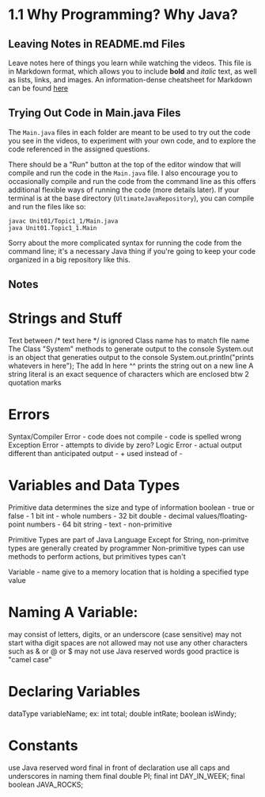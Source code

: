 # 1.1 Why Programming? Why Java? 

## Leaving Notes in README.md Files

Leave notes here of things you learn while watching the videos. This file is in Markdown format, which allows you to include **bold** and _italic_ text, as well as lists, links, and images. An information-dense cheatsheet for Markdown can be found [here](https://github.com/adam-p/markdown-here/wiki/Markdown-Cheatsheet)

## Trying Out Code in Main.java Files

The `Main.java` files in each folder are meant to be used to try out the code you see in the videos, to experiment with your own code, and to explore the code referenced in the assigned questions. 

There should be a "Run" button at the top of the editor window that will compile and run the code in the `Main.java` file. I also encourage you to occasionally compile and run the code from the command line as this offers additional flexible ways of running the code (more details later). If your terminal is at the base directory (`UltimateJavaRepository`), you can compile and run the files like so:

```
javac Unit01/Topic1_1/Main.java
java Unit01.Topic1_1.Main
```

Sorry about the more complicated syntax for running the code from the command line; it's a necessary Java thing if you're going to keep your code organized in a big repository like this.

## Notes

# Strings and Stuff
Text between /* text here */ is ignored
Class name has to match file name
The Class "System" methods to generate output to the console
System.out is an object that generaties output to the console
System.out.println("prints whatevers in here");
The add ln here ^^ prints the string out on a new line
A string literal is an exact sequence of characters which are enclosed btw 2 quotation marks

# Errors
Syntax/Compiler Error - code does not compile - code is spelled wrong
Exception Error - attempts to divide by zero?
Logic Error - actual output different than anticipated output - + used instead of -

# Variables and Data Types
Primitive data determines the size and type of information
boolean - true or false - 1 bit
int - whole numbers - 32 bit
double - decimal values/floating-point numbers - 64 bit
string - text - non-primitive

Primitive Types are part of Java Language
Except for String, non-primitve types are generally created by programmer
Non-primitive types can use methods to perform actions, but primitives types can't

Variable - name give to a memory location that is holding a specified type value

# Naming A Variable:
may consist of letters, digits, or an underscore (case sensitive)
may not start witha digit
spaces are not allowed
may not use any other characters such as & or @ or $
may not use Java reserved words
good practice is "camel case"

# Declaring Variables
dataType variableName;
ex:
int total;
double intRate;
boolean isWindy;

# Constants
use Java reserved word final in front of declaration
use all caps and underscores in naming them
final double PI;
final int DAY_IN_WEEK;
final boolean JAVA_ROCKS;
